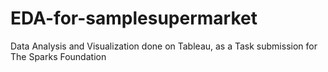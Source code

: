 # EDA-for-samplesupermarket
Data Analysis and Visualization done on Tableau, as a Task submission for The Sparks Foundation

